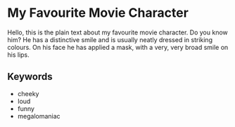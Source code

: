 
# My Favourite Movie Character 

Hello, this is the plain text about my favourite movie character. Do you know him?
He has a distinctive smile and is usually neatly dressed in striking colours.
On his face he has applied a mask, with a very, very broad smile on his lips.

## Keywords

- cheeky
- loud
- funny
- megalomaniac
